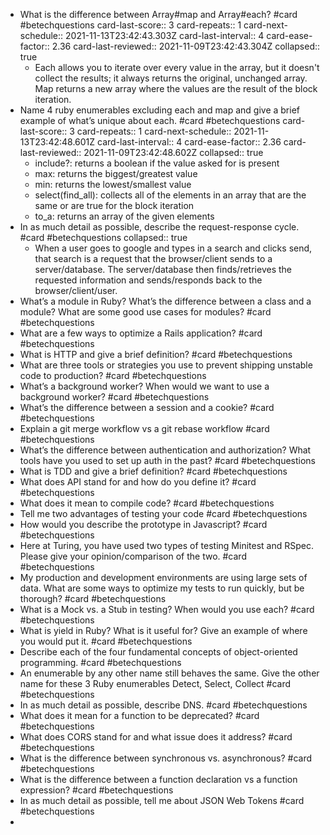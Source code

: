 - What is the difference between Array#map and Array#each? #card #betechquestions
  card-last-score:: 3
  card-repeats:: 1
  card-next-schedule:: 2021-11-13T23:42:43.303Z
  card-last-interval:: 4
  card-ease-factor:: 2.36
  card-last-reviewed:: 2021-11-09T23:42:43.304Z
  collapsed:: true
	- Each allows you to iterate over every value in the array, but it doesn't collect the results; it always returns the original, unchanged array.  Map returns a new array where the values are the result of the block iteration.
- Name 4 ruby enumerables excluding each and map and give a brief example of what’s unique about each. #card #betechquestions
  card-last-score:: 3
  card-repeats:: 1
  card-next-schedule:: 2021-11-13T23:42:48.601Z
  card-last-interval:: 4
  card-ease-factor:: 2.36
  card-last-reviewed:: 2021-11-09T23:42:48.602Z
  collapsed:: true
	- include?: returns a boolean if the value asked for is present
	- max: returns the biggest/greatest value
	- min: returns the lowest/smallest value
	- select(find_all): collects all of the elements in an array that are the same or are true for the block iteration
	- to_a: returns an array of the given elements
- In as much detail as possible, describe the request-response cycle. #card #betechquestions
  collapsed:: true
	- When a user goes to google and types in a search and clicks send, that search is a request that the browser/client sends to a server/database.  The server/database then finds/retrieves the requested information and sends/responds back to the browser/client/user.
- What’s a module in Ruby? What’s the difference between a class and a module? What are some good use cases for modules? #card #betechquestions
- What are a few ways to optimize a Rails application? #card #betechquestions
- What is HTTP and give a brief definition? #card #betechquestions
- What are three tools or strategies you use to prevent shipping unstable code to production? #card #betechquestions
- What’s a background worker? When would we want to use a background worker? #card #betechquestions
- What’s the difference between a session and a cookie? #card #betechquestions
- Explain a git merge workflow vs a git rebase workflow #card #betechquestions
- What’s the difference between authentication and authorization? What tools have you used to set up auth in the past? #card #betechquestions
- What is TDD and give a brief definition? #card #betechquestions
- What does API stand for and how do you define it? #card #betechquestions
- What does it mean to compile code? #card #betechquestions
- Tell me two advantages of testing your code #card #betechquestions
- How would you describe the prototype in Javascript? #card #betechquestions
- Here at Turing, you have used two types of testing Minitest and RSpec. Please give your opinion/comparison of the two. #card #betechquestions
- My production and development environments are using large sets of data. What are some ways to optimize my tests to run quickly, but be thorough? #card #betechquestions
- What is a Mock vs. a Stub in testing? When would you use each? #card #betechquestions
- What is yield in Ruby? What is it useful for? Give an example of where you would put it. #card #betechquestions
- Describe each of the four fundamental concepts of object-oriented programming. #card #betechquestions
- An enumerable by any other name still behaves the same. Give the other name for these 3 Ruby enumerables Detect, Select, Collect #card #betechquestions
- In as much detail as possible, describe DNS. #card #betechquestions
- What does it mean for a function to be deprecated? #card #betechquestions
- What does CORS stand for and what issue does it address? #card #betechquestions
- What is the difference between synchronous vs. asynchronous? #card #betechquestions
- What is the difference between a function declaration vs a function expression? #card #betechquestions
- In as much detail as possible, tell me about JSON Web Tokens #card #betechquestions
-